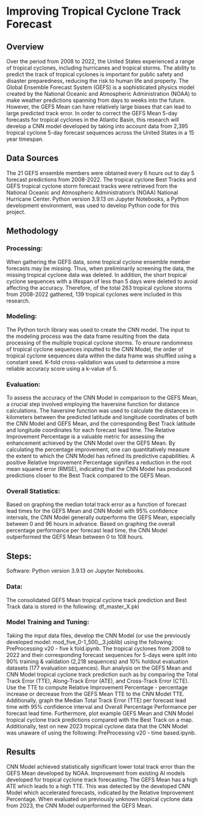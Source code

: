 # Improving Tropical Cyclone Track Forecast

## Overview
Over the period from 2008 to 2022, the United States experienced a range of tropical cyclones, including hurricanes and tropical storms. The ability to predict the track of tropical cyclones is important for public safety and disaster preparedness, reducing the risk to human life and property. The Global Ensemble Forecast System (GEFS) is a sophisticated physics model created by the National Oceanic and Atmospheric Administration (NOAA) to make weather predictions spanning from days to weeks into the future. However, the GEFS Mean can have relatively large biases that can lead to large predicted track error. In order to correct the GEFS Mean 5-day forecasts for tropical cyclones in the Atlantic Basin, this research will develop a CNN model developed by taking into account data from 2,395 tropical cyclone 5-day forecast sequences across the United States in a 15 year timespan. 

## Data Sources
The 21 GEFS ensemble members were obtained every 6 hours out to day 5 forecast predictions from 2008-2022. The tropical cyclone Best Tracks and GEFS tropical cyclone storm forecast tracks were retrieved from the National Oceanic and Atmospheric Administration’s (NOAA) National Hurricane Center. Python version 3.9.13 on Jupyter Notebooks, a Python development environment, was used to develop Python code for this project.

## Methodology
### Processing: 
When gathering the GEFS data, some tropical cyclone ensemble member forecasts may be missing. Thus, when preliminarily screening the data, the missing tropical cyclone data was deleted. In addition, the short tropical cyclone sequences with a lifespan of less than 5 days were deleted to avoid affecting the accuracy. Therefore, of the total 263 tropical cyclone storms from 2008-2022 gathered, 139 tropical cyclones were included in this research.

### Modeling: 
The Python torch library was used to create the CNN model. The input to the modeling process was the data frame resulting from the data processing of the multiple tropical cyclone storms. To ensure randomness of tropical cyclone sequences inputted to the CNN Model, the order of tropical cyclone sequences data within the data frame was shuffled using a constant seed. K-fold cross-validation was used to determine a more reliable accuracy score using a k-value of 5. 

### Evaluation: 
To assess the accuracy of the CNN Model in comparison to the GEFS Mean, a crucial step involved employing the haversine function for distance calculations. The haversine function was used to calculate the distances in kilometers between the predicted latitude and longitude coordinates of both the CNN Model and GEFS Mean, and the corresponding Best Track latitude and longitude coordinates for each forecast lead time. The Relative Improvement Percentage is a valuable metric for assessing the enhancement achieved by the CNN Model over the GEFS Mean. By calculating the percentage improvement, one can quantitatively measure the extent to which the CNN Model has refined its predictive capabilities. A positive Relative Improvement Percentage signifies a reduction in the root mean squared error (RMSE), indicating that the CNN Model has produced predictions closer to the Best Track compared to the GEFS Mean.

### Overall Statistics: 
Based on graphing the median total track error as a function of forecast lead times for the GEFS Mean and CNN Model with 95% confidence intervals, the CNN Model generally outperforms the GEFS Mean, especially between 0 and 96 hours in advance. Based on graphing the overall percentage performance per forecast lead time, the CNN Model outperformed the GEFS Mean between 0 to 108 hours.

## Steps:
Software: Python version 3.9.13 on Jupyter Notebooks.

### Data:
The consolidated GEFS Mean tropical cyclone track prediction and Best Track data is stored in the following: df_master_X.pkl

### Model Training and Tuning: 
Taking the input data files, develop the CNN Model (or use the previously developed model: mod_five_0-1_500__3.joblib) using the following: PreProcessing v20 - five k fold.ipynb. The tropical cyclones from 2008 to 2022 and their corresponding forecast sequences for 5-days were split into 90% training & validation (2,218 sequences) and 10% holdout evaluation datasets (177 evaluation sequences). Run analysis on the GEFS Mean and CNN Model tropical cyclone track prediction such as by comparing the Total Track Error (TTE), Along-Track Error (ATE), and Cross-Track Error (CTE). Use the TTE to compute Relative Improvement Percentage - percentage increase or decrease from the GEFS Mean TTE to the CNN Model TTE. Additionally, graph the Median Total Track Error (TTE) per forecast lead time with 95% confidence interval and Overall Percentage Performance per forecast lead time. Furthermore, plot example GEFS Mean and CNN Model  tropical cyclone track predictions compared with the Best Track on a map. Additionally, test on new 2023 tropical cyclone data that the CNN Model was unaware of using the following: PreProcessing v20 - time based.ipynb.

## Results
CNN Model achieved statistically significant lower total track error than the GEFS Mean developed by NOAA. Improvement from existing AI models developed for tropical cyclone track forecasting. The GEFS Mean has a high ATE which leads to a high TTE. This was detected by the developed CNN Model which accelerated forecasts, indicated by the Relative Improvement Percentage. When evaluated on previously unknown tropical cyclone data from 2023, the CNN Model outperformed the GEFS Mean.
